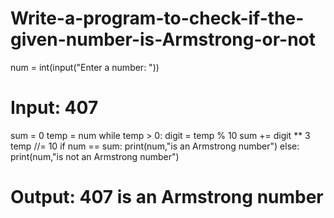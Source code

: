 # Write-a-program-to-check-if-the-given-number-is-Armstrong-or-not

num = int(input("Enter a number: "))
# Input: 407
sum = 0
temp = num
while temp > 0:
   digit = temp % 10
   sum += digit ** 3
   temp //= 10
if num == sum:
   print(num,"is an Armstrong number")
else:
   print(num,"is not an Armstrong number")
# Output: 407 is an Armstrong number
